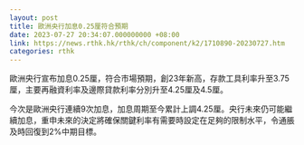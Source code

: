 ```yaml
---
layout: post
title: 歐洲央行加息0.25厘符合預期
date: 2023-07-27 20:34:07.000000000 +08:00
link: https://news.rthk.hk/rthk/ch/component/k2/1710890-20230727.htm
categories: rthk
---
```


歐洲央行宣布加息0.25厘，符合市場預期，創23年新高，存款工具利率升至3.75厘，主要再融資利率及邊際貸款利率分別升至4.25厘及4.5厘。

今次是歐洲央行連續9次加息，加息周期至今累計上調4.25厘。央行未來仍可能繼續加息，重申未來的決定將確保關鍵利率有需要時設定在足夠的限制水平，令通脹及時回復到2%中期目標。
